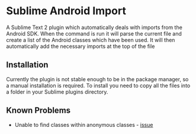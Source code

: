 Sublime Android Import
======================

A Sublime Text 2 plugin which automatically deals with imports from the Android SDK. When the command is run it will parse the current file and create a list of the Android classes which have been used. It will then automatically add the necessary imports at the top of the file

Installation
------------
Currently the plugin is not stable enough to be in the package manager, so a manual installation is required. To install you need to copy all the files into a folder in your Sublime plugins directory.

Known Problems
--------------
- Unable to find classes within anonymous classes - [issue](https://github.com/musiKk/plyj/issues/8)
